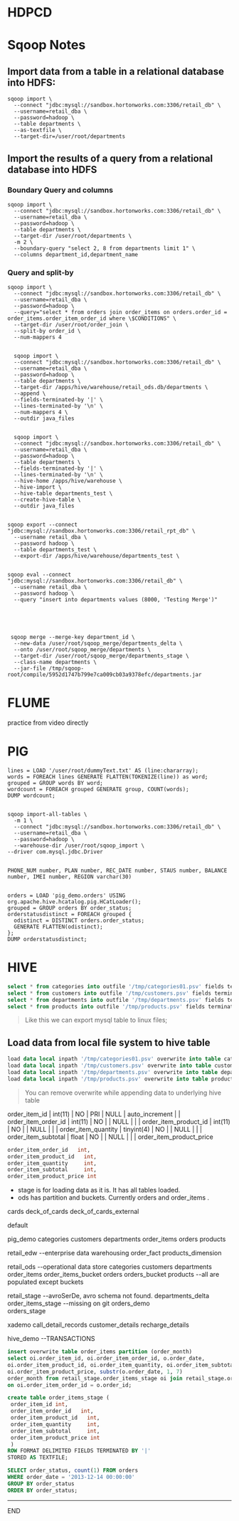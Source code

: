 # HDPCD

# Sqoop Notes

## Import data from a table in a relational database into HDFS:
```
sqoop import \
  --connect "jdbc:mysql://sandbox.hortonworks.com:3306/retail_db" \
  --username=retail_dba \
  --password=hadoop \
  --table departments \
  --as-textfile \
  --target-dir=/user/root/departments
```

## Import the results of a query from a relational database into HDFS	

### Boundary Query and columns
```
sqoop import \
  --connect "jdbc:mysql://sandbox.hortonworks.com:3306/retail_db" \
  --username=retail_dba \
  --password=hadoop \
  --table departments \
  --target-dir /user/root/departments \
  -m 2 \
  --boundary-query "select 2, 8 from departments limit 1" \
  --columns department_id,department_name
```

### Query and split-by
```
sqoop import \
  --connect "jdbc:mysql://sandbox.hortonworks.com:3306/retail_db" \
  --username=retail_dba \
  --password=hadoop \
  --query="select * from orders join order_items on orders.order_id = order_items.order_item_order_id where \$CONDITIONS" \
  --target-dir /user/root/order_join \
  --split-by order_id \
  --num-mappers 4


  sqoop import \
  --connect "jdbc:mysql://sandbox.hortonworks.com:3306/retail_db" \
  --username=retail_dba \
  --password=hadoop \
  --table departments \
  --target-dir /apps/hive/warehouse/retail_ods.db/departments \
  --append \
  --fields-terminated-by '|' \
  --lines-terminated-by '\n' \
  --num-mappers 4 \
  --outdir java_files


  sqoop import \
  --connect "jdbc:mysql://sandbox.hortonworks.com:3306/retail_db" \
  --username=retail_dba \
  --password=hadoop \
  --table departments \
  --fields-terminated-by '|' \
  --lines-terminated-by '\n' \
  --hive-home /apps/hive/warehouse \
  --hive-import \
  --hive-table departments_test \
  --create-hive-table \
  --outdir java_files


sqoop export --connect "jdbc:mysql://sandbox.hortonworks.com:3306/retail_rpt_db" \
  --username retail_dba \
  --password hadoop \
  --table departments_test \
  --export-dir /apps/hive/warehouse/departments_test \


sqoop eval --connect "jdbc:mysql://sandbox.hortonworks.com:3306/retail_db" \
  --username retail_dba \
  --password hadoop \
  --query "insert into departments values (8000, 'Testing Merge')"





 sqoop merge --merge-key department_id \
  --new-data /user/root/sqoop_merge/departments_delta \
  --onto /user/root/sqoop_merge/departments \
  --target-dir /user/root/sqoop_merge/departments_stage \
  --class-name departments \
  --jar-file /tmp/sqoop-root/compile/5952d1747b799e7ca009cb03a9378efc/departments.jar

```

# FLUME
practice from video directly



 # PIG

``` 
lines = LOAD '/user/root/dummyText.txt' AS (line:chararray); 
words = FOREACH lines GENERATE FLATTEN(TOKENIZE(line)) as word;
grouped = GROUP words BY word;
wordcount = FOREACH grouped GENERATE group, COUNT(words);
DUMP wordcount;


sqoop import-all-tables \
  -m 1 \
  --connect "jdbc:mysql://sandbox.hortonworks.com:3306/retail_db" \
  --username=retail_dba \
  --password=hadoop \
  --warehouse-dir /user/root/sqoop_import \
--driver com.mysql.jdbc.Driver


PHONE_NUM number, PLAN number, REC_DATE number, STAUS number, BALANCE number, IMEI number, REGION varchar(30)


orders = LOAD 'pig_demo.orders' USING org.apache.hive.hcatalog.pig.HCatLoader();
grouped = GROUP orders BY order_status;
orderstatusdistinct = FOREACH grouped {
  odistinct = DISTINCT orders.order_status;
  GENERATE FLATTEN(odistinct);
};
DUMP orderstatusdistinct;
```


# HIVE

```sql
select * from categories into outfile '/tmp/categories01.psv' fields terminated by '|' lines terminated by '\n';
select * from customers into outfile '/tmp/customers.psv' fields terminated by '|' lines terminated by '\n';
select * from departments into outfile '/tmp/departments.psv' fields terminated by '|' lines terminated by '\n';
select * from products into outfile '/tmp/products.psv' fields terminated by '|' lines terminated by '\n';
```

> Like this we can export mysql table to linux files;




## Load data from local file system to hive table
```sql
load data local inpath '/tmp/categories01.psv' overwrite into table categories;
load data local inpath '/tmp/customers.psv' overwrite into table customers;
load data local inpath '/tmp/departments.psv' overwrite into table departments;
load data local inpath '/tmp/products.psv' overwrite into table products;
```
> You can remove overwrite while appending data to underlying hive table

order_item_id            | int(11)    | NO   | PRI | NULL    | auto_increment |
| order_item_order_id      | int(11)    | NO   |     | NULL    |                |
| order_item_product_id    | int(11)    | NO   |     | NULL    |                |
| order_item_quantity      | tinyint(4) | NO   |     | NULL    |                |
| order_item_subtotal      | float      | NO   |     | NULL    |                |
| order_item_product_price 

```sql
order_item_order_id   int,   
order_item_product_id   int, 
order_item_quantity     int,
order_item_subtotal     int,
order_item_product_price int
```
- stage is for loading data as it is. It has all tables loaded.
- ods has partition and buckets. Currently orders and order_items .

cards
 deck_of_cards
 deck_of_cards_external

default

pig_demo
 categories
 customers
 departments
 order_items
 orders
 products

retail_edw --enterprise data warehousing
 order_fact
 products_dimension

retail_ods --operational data store
 categories
 customers
 departments
 order_items
 order_items_bucket
 orders
 orders_bucket
 products
 --all are populated except buckets

retail_stage --avroSerDe, avro schema not found.
 departments_delta
 order_items_stage --missing on git
 orders_demo	
 orders_stage

xademo
 call_detail_records
 customer_details
 recharge_details

hive_demo --TRANSACTIONS
 
```sql
insert overwrite table order_items partition (order_month)
select oi.order_item_id, oi.order_item_order_id, o.order_date,
oi.order_item_product_id, oi.order_item_quantity, oi.order_item_subtotal,
oi.order_item_product_price, substr(o.order_date, 1, 7)
order_month from retail_stage.order_items_stage oi join retail_stage.orders_stage o
on oi.order_item_order_id = o.order_id;

create table order_items_stage ( 
 order_item_id int,
 order_item_order_id   int,   
 order_item_product_id   int, 
 order_item_quantity     int,
 order_item_subtotal     int,
 order_item_product_price int
 )
ROW FORMAT DELIMITED FIELDS TERMINATED BY '|'
STORED AS TEXTFILE;

SELECT order_status, count(1) FROM orders
WHERE order_date = '2013-12-14 00:00:00'
GROUP BY order_status
ORDER BY order_status;
```
---
END
